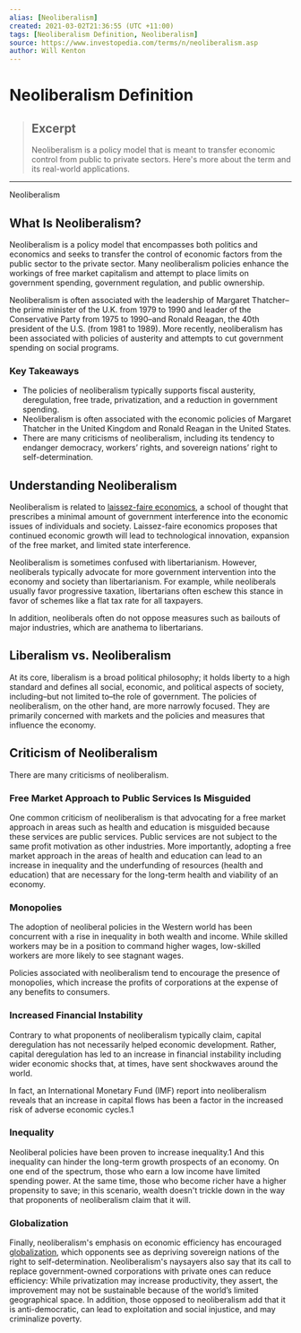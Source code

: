 ```yaml
---
alias: [Neoliberalism]
created: 2021-03-02T21:36:55 (UTC +11:00)
tags: [Neoliberalism Definition, Neoliberalism]
source: https://www.investopedia.com/terms/n/neoliberalism.asp
author: Will Kenton
---
```


# Neoliberalism Definition

> ## Excerpt
> Neoliberalism is a policy model that is meant to transfer economic control from public to private sectors. Here's more about the term and its real-world applications.

---

Neoliberalism
## What Is Neoliberalism?

Neoliberalism is a policy model that encompasses both politics and economics and seeks to transfer the control of economic factors from the public sector to the private sector. Many neoliberalism policies enhance the workings of free market capitalism and attempt to place limits on government spending, government regulation, and public ownership.

Neoliberalism is often associated with the leadership of Margaret Thatcher–the prime minister of the U.K. from 1979 to 1990 and leader of the Conservative Party from 1975 to 1990–and Ronald Reagan, the 40th president of the U.S. (from 1981 to 1989). More recently, neoliberalism has been associated with policies of austerity and attempts to cut government spending on social programs.

### Key Takeaways

-   The policies of neoliberalism typically supports fiscal austerity, deregulation, free trade, privatization, and a reduction in government spending.
-   Neoliberalism is often associated with the economic policies of Margaret Thatcher in the United Kingdom and Ronald Reagan in the United States.
-   There are many criticisms of neoliberalism, including its tendency to endanger democracy, workers’ rights, and sovereign nations’ right to self-determination.

## Understanding Neoliberalism

Neoliberalism is related to [laissez-faire economics](https://www.investopedia.com/terms/l/laissezfaire.asp), a school of thought that prescribes a minimal amount of government interference into the economic issues of individuals and society. Laissez-faire economics proposes that continued economic growth will lead to technological innovation, expansion of the free market, and limited state interference.

Neoliberalism is sometimes confused with libertarianism. However, neoliberals typically advocate for more government intervention into the economy and society than libertarianism. For example, while neoliberals usually favor progressive taxation, libertarians often eschew this stance in favor of schemes like a flat tax rate for all taxpayers.

In addition, neoliberals often do not oppose measures such as bailouts of major industries, which are anathema to libertarians.

## Liberalism vs. Neoliberalism

At its core, liberalism is a broad political philosophy; it holds liberty to a high standard and defines all social, economic, and political aspects of society, including–but not limited to–the role of government. The policies of neoliberalism, on the other hand, are more narrowly focused. They are primarily concerned with markets and the policies and measures that influence the economy.

## Criticism of Neoliberalism

There are many criticisms of neoliberalism.

### Free Market Approach to Public Services Is Misguided

One common criticism of neoliberalism is that advocating for a free market approach in areas such as health and education is misguided because these services are public services. Public services are not subject to the same profit motivation as other industries. More importantly, adopting a free market approach in the areas of health and education can lead to an increase in inequality and the underfunding of resources (health and education) that are necessary for the long-term health and viability of an economy.

### Monopolies

The adoption of neoliberal policies in the Western world has been concurrent with a rise in inequality in both wealth and income. While skilled workers may be in a position to command higher wages, low-skilled workers are more likely to see stagnant wages.

Policies associated with neoliberalism tend to encourage the presence of monopolies, which increase the profits of corporations at the expense of any benefits to consumers.

### Increased Financial Instability

Contrary to what proponents of neoliberalism typically claim, capital deregulation has not necessarily helped economic development. Rather, capital deregulation has led to an increase in financial instability including wider economic shocks that, at times, have sent shockwaves around the world.

In fact, an International Monetary Fund (IMF) report into neoliberalism reveals that an increase in capital flows has been a factor in the increased risk of adverse economic cycles.1

### Inequality

Neoliberal policies have been proven to increase inequality.1 And this inequality can hinder the long-term growth prospects of an economy. On one end of the spectrum, those who earn a low income have limited spending power. At the same time, those who become richer have a higher propensity to save; in this scenario, wealth doesn't trickle down in the way that proponents of neoliberalism claim that it will.

### Globalization

Finally, neoliberalism's emphasis on economic efficiency has encouraged [globalization](https://www.investopedia.com/terms/g/globalization.asp), which opponents see as depriving sovereign nations of the right to self-determination. Neoliberalism's naysayers also say that its call to replace government-owned corporations with private ones can reduce efficiency: While privatization may increase productivity, they assert, the improvement may not be sustainable because of the world’s limited geographical space. In addition, those opposed to neoliberalism add that it is anti-democratic, can lead to exploitation and social injustice, and may criminalize poverty.
